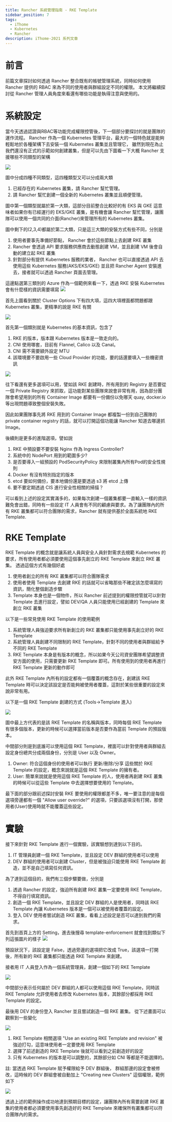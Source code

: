 ```yaml
---
title: Rancher 系統管理指南 - RKE Template
sidebar_position: 7
tags:
  - iThome
  - Kubernetes
  - Rancher
description: iThome-2021 系列文章
---
```


# 前言

前篇文章探討如何透過 Rancher 整合既有的帳號管理系統，同時如何使用 Rancher 提供的 RBAC 來為不同的使用者與群組設定不同的權限。
本文將繼續探討從 Rancher 管理人員角度來看還有哪些功能是執得注意與使用的。



# 系統設定
當今天透過認證與RBAC等功能完成權限控管後，下一個部分要探討的就是團隊的運作流程。
Rancher 作為一個 Kubernetes 管理平台，最大的一個特色就是能夠輕鬆地於各種架構下去安裝一個 Kubernetes 叢集並且管理它，
雖然到現在為止我們還沒有正式的示範如何創建叢集，但是可以先由下圖看一下大概 Rancher 支援哪些不同類型的架構

![](https://i.imgur.com/WIlL788.png)

圖中分成四種不同類型，這四種類型又可以分成兩大類
1. 已經存在的 Kubernetes 叢集，請 Rancher 幫忙管理。
2. 請 Rancher 幫忙創建一個全新的 Kubernetes 叢集並且順便管理。

圖中第一個類型就屬於第一大類，這部分目前整合比較好的有 EKS 與 GKE
這意味者如果你有已經運行的 EKS/GKE 叢集，是有機會讓 Rancher 幫忙管理，讓團隊可以使用一個共同的介面(Rancher)來管理所有的 Kubernetes 叢集。

圖中剩下的(2,3,4)都屬於第二大類，只是這三大類的安裝方式有些不同，分別是
1. 使用者要事先準備好節點， Rancher 會於這些節點上去創建 RKE 叢集
2. Rancher 會透過 API 要求服務供應商去動態創建 VM，並且創建 VM 後會自動的建立起 RKE 叢集
3. 針對部分有提供 Kubernetes 服務的業者， Rancher 也可以直接透過 API 去使用這些 Kubernetes 服務(AKS/EKS/GKE) 並且把 Rancher Agent 安裝進去，接者就可以透過 Rancher 頁面去管理。

這邊點選第三類別的 Azure 作為一個範例來看一下，透過 RKE 安裝 Kubernetes 會有什麼樣的資訊需要填寫
![](https://i.imgur.com/rmXfoZN.png)

首先上圖看到關於 Cluster Options 下有四大項，這四大項裡面都問題都跟 Kubernetes 叢集，更精準的說是 RKE 有關

![](https://i.imgur.com/TWYgcWP.png)

首先第一個類別就是 Kubernetes 的基本資訊，包含了
1. RKE 的版本，版本跟 Kubernetes 版本是一致走向的。
2. CNI 使用哪套，目前有 Flannel, Calico 以及 Canal。
3. CNI 需不需要額外設定 MTU
4. 該環境要不要啟用一些 Cloud Provider 的功能，要的話還要填入一些機密資訊

![](https://i.imgur.com/ZmfmDd6.png)

往下看還有更多選項可以用，譬如該 RKE 創建時，所有用到的 Registry 是否要從一個 Private Registry 來抓取，這功能對某些團隊來說會非常有用，因為部分團隊會希望用到的所有 Container Image 都要有一份備份以免哪天 quay, docker.io 等出現問題導致整個安裝失敗。

因此如果團隊事先將 RKE 用到的 Container Image 都複製一份到自己團隊的 private container registry 的話，就可以打開這個功能讓 Rancher 知道去哪邊抓 Image。

後續則是更多的進階選項，譬如説
1. RKE 中預設要不要安裝 Nginx 作為 Ingress Controller?
2. 系統中的 NodePort 用到的範圍多少?
3. 是否要導入一組預設的 PodSecurityPolicy 來限制叢集內所有Pod的安全性規則
4. Docker 有沒有特別指定的版本
5. etcd 要如何備份，要本地備份還是要透過 s3 將 etcd 上傳
6. 要不要定期透過 CIS 進行安全性相關的掃描？

可以看到上述的設定其實滿多的，如果每次創建一個叢集都要一直輸入一樣的資訊難免會出錯，同時有一些設定 IT 人員會有不同的顧慮與要求。為了讓團隊內的所有 RKE 叢集都可以符合團隊的需求，Rancher 就有提供基於全面系統地 RKE Template.

# RKE Template
RKE Template 的概念就是讓系統人員與安全人員針對需求去規範 Kubernetes 的要求，所有使用者都必須要使用這個事先創立的 RKE Template 來創立 RKE 叢集。
透過這個方式有幾個好處
1. 使用者創立的所有 RKE 叢集都可以符合團隊需求
2. 使用者使用 Template 去創建 RKE 的話就可以省略那些不確定該怎麼填寫的資訊，簡化整個創造步驟
3. Template 本身也是一個物件，所以 Rancher 前述提到的權限控管就可以針對 Template 去進行設定，譬如 DEV/QA 人員只能使用已經創建的 Template 來創立 RKE 叢集

以下是一些常見使用 RKE Template 的使用範例
1. 系統管理人員強迫要求所有新創立的 RKE 叢集都只能使用事先創立好的 RKE Template
2. 系統管理人員創建不同限制的 RKE Template，針對不同的使用者與群組給予不同的 RKE Template
3. RKE Template 本身是有版本的概念，所以如果今天公司資安團隊希望調整資安方面的使用，只需要更新 RKE Template 即可。所有使用到的使用者再進行 RKE Template 更新的動作即可

此外 RKE Template 內所有的設定都有一個覆蓋的概念存在，創建該 RKE Template 時可以決定該設定是否能夠被使用者覆蓋，這對於某些很重要的設定來說非常有用。

以下是一個 RKE Template 創建的方式 (Tools->Template 進入)

![](https://i.imgur.com/39a4G9w.png)

圖中最上方代表的是該 RKE Template 的名稱與版本，同時每個 RKE Template 有很多個版本，更新的時候可以選擇當前版本是否要作為當前 Template 的預設版本。

中間部分則是到底誰可以使用這個 RKE Template，裡面可以針對使用者與群組去設定身份總共分成兩個身份，分別是 User 以及 Owner。

1. Owner: 符合這個身份的使用者可以執行 更新/刪除/分享 這些關於 RKE Template 的設定，概念來說就是這個 RKE Template 的擁有者。
2. User: 簡單來說就是使用這個 RKE Template 的人，使用者再創建 RKE 叢集的時候可以從這些 Template 中去選擇想要使用的 Template。


最下面的部分跟前述探討安裝 RKE 要使用的權限都差不多，唯一要注意的是每個選項旁邊都有一個 "Allow user override?" 的選項，只要該選項沒有打開，那使用者(User)使用時就不能覆蓋這些設定。

# 實驗
接下來針對 RKE Template 進行一個實驗，該實驗想到達到以下目的。

1. IT 管理員創建一個 RKE Template，並且設定 DEV 群組的使用者可以使用
2. DEV 群組的使用者可以創建 Cluster，但是被強迫只能使用 RKE Template 創造，並不是自己填寫任何資訊。

為了達到這個目的，我們有三個步驟要做，分別是
1. 透過 Rancher 的設定，強迫所有創建 RKE 叢集一定要使用 RKE Template，不得自行填寫資訊。
2. 創造一個 RKE Template，並且設定 DEV 群組的人是使用者，同時該 RKE Template 內讓 Kubernetes 版本是一個可以被使用者覆蓋的設定。
3. 登入 DEV 使用者嘗試創造 RKE 叢集，看看上述設定是否可以達到我們的需求。


首先到首頁上方的 Setting，進去後搜尋 template-enforcement 就會找到類似下列這張圖片的樣子
![](https://i.imgur.com/MIasPAC.png)

預設狀況下，該設定是 False，透過旁邊的選項把它改成 True，該選項一打開後，所有新的 RKE 叢集都只能透過 RKE Template 來創建。

接者用 IT 人員登入作為一個系統管理員，創建一個如下的 RKE Template

![](https://i.imgur.com/O94oboJ.png)

中間部分表示任何屬於 DEV 群組的人都可以使用這個 RKE Template，同時該 RKE Template 允許使用者去修改 Kubernetes 版本，其餘部分都採用 RKE Template 的設定。

最後用 DEV 的身份登入 Rancher 並且嘗試創造一個 RKE 叢集。
從下述畫面可以觀察到一些變化

![](https://i.imgur.com/pgtPTNz.png)

1. RKE Template 相關選項 "Use an existing RKE Template and revision" 被強迫打勾，這意味使用者一定要使用 RKE Template
2. 選擇了前述創造的 RKE Template 後就可以看到之前創造好的設定
3. 只有 Kubernetes 的版本是可以調整的，其餘部分如 CNI 等都是不能選擇的。

註: 當透過 RKE Template 賦予權限給予 DEV 群組後， 群組那邊的設定會被修改，這時候的 DEV 群組會被自動加上 "Creating new Clusters" 這個權限，範例如下

![](https://i.imgur.com/za6r1wr.png)

透過上述的範例操作成功地達到預期目標的設定，讓團隊內所有需要創建 RKE 叢集的使用者都必須要使用事先創造好的 RKE Template 來確保所有叢集都可以符合團隊內的需求。
